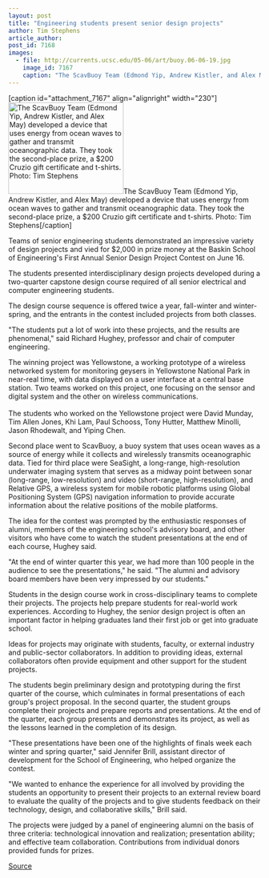 ```yaml
---
layout: post
title: "Engineering students present senior design projects"
author: Tim Stephens
article_author: 
post_id: 7168
images:
  - file: http://currents.ucsc.edu/05-06/art/buoy.06-06-19.jpg
    image_id: 7167
    caption: "The ScavBuoy Team (Edmond Yip, Andrew Kistler, and Alex May) developed a device that uses energy from ocean waves to gather and transmit oceanographic data. They took the second-place prize, a $200 Cruzio gift certificate and t-shirts. Photo: Tim Stephens"
---
```


[caption id="attachment_7167" align="alignright" width="230"]<a href="http://dev-ucsc-news.pantheonsite.io/wp-content/uploads/2006/06/buoy.06-06-19.jpg"><img class="size-full wp-image-7167" src="http://dev-ucsc-news.pantheonsite.io/wp-content/uploads/2006/06/buoy.06-06-19.jpg" alt="The ScavBuoy Team (Edmond Yip, Andrew Kistler, and Alex May) developed a device that uses energy from ocean waves to gather and transmit oceanographic data. They took the second-place prize, a $200 Cruzio gift certificate and t-shirts. Photo: Tim Stephens" width="230" height="183" /></a>The ScavBuoy Team (Edmond Yip, Andrew Kistler, and Alex May) developed a device that uses energy from ocean waves to gather and transmit oceanographic data. They took the second-place prize, a $200 Cruzio gift certificate and t-shirts. Photo: Tim Stephens[/caption]
<a name="content" id="content"></a>
<p>
  Teams of senior engineering students demonstrated an impressive variety of design projects and vied for $2,000 in prize money at the Baskin School of Engineering's First Annual Senior Design Project Contest on June 16.
</p>
<p>
  The students presented interdisciplinary design projects developed during a two-quarter capstone design course required of all senior electrical and computer engineering students.
</p>
<p>
  The design course sequence is offered twice a year, fall-winter and winter-spring, and the entrants in the contest included projects from both classes.
</p>
<p>
  "The students put a lot of work into these projects, and the results are phenomenal," said Richard Hughey, professor and chair of computer engineering.
</p>
<p>
  The winning project was Yellowstone, a working prototype of a wireless networked system for monitoring geysers in Yellowstone National Park in near-real time, with data displayed on a user interface at a central base station. Two teams worked on this project, one focusing on the sensor and digital system and the other on wireless communications.<br>
  <br>
  The students who worked on the Yellowstone project were David Munday, Tim Allen Jones, Khi Lam, Paul Schooss, Tony Hutter, Matthew Minolli, Jason Rhodewalt, and Yiping Chen.
</p>
<p>
  Second place went to ScavBuoy, a buoy system that uses ocean waves as a source of energy while it collects and wirelessly transmits oceanographic data. Tied for third place were SeaSight, a long-range, high-resolution underwater imaging system that serves as a midway point between sonar (long-range, low-resolution) and video (short-range, high-resolution), and Relative GPS, a wireless system for mobile robotic platforms using Global Positioning System (GPS) navigation information to provide accurate information about the relative positions of the mobile platforms.
</p>
<p>
  The idea for the contest was prompted by the enthusiastic responses of alumni, members of the engineering school's advisory board, and other visitors who have come to watch the student presentations at the end of each course, Hughey said.
</p>
<p>
  "At the end of winter quarter this year, we had more than 100 people in the audience to see the presentations," he said. "The alumni and advisory board members have been very impressed by our students."
</p>
<p>
  Students in the design course work in cross-disciplinary teams to complete their projects. The projects help prepare students for real-world work experiences. According to Hughey, the senior design project is often an important factor in helping graduates land their first job or get into graduate school.
</p>
<p>
  Ideas for projects may originate with students, faculty, or external industry and public-sector collaborators. In addition to providing ideas, external collaborators often provide equipment and other support for the student projects.
</p>
<p>
  The students begin preliminary design and prototyping during the first quarter of the course, which culminates in formal presentations of each group's project proposal. In the second quarter, the student groups complete their projects and prepare reports and presentations. At the end of the quarter, each group presents and demonstrates its project, as well as the lessons learned in the completion of its design.
</p>
<p>
  "These presentations have been one of the highlights of finals week each winter and spring quarter," said Jennifer Brill, assistant director of development for the School of Engineering, who helped organize the contest.
</p>
<p>
  "We wanted to enhance the experience for all involved by providing the students an opportunity to present their projects to an external review board to evaluate the quality of the projects and to give students feedback on their technology, design, and collaborative skills," Brill said.
</p>
<p>
  The projects were judged by a panel of engineering alumni on the basis of three criteria: technological innovation and realization; presentation ability; and effective team collaboration. Contributions from individual donors provided funds for prizes.
</p>
<p><a href="http://www1.ucsc.edu/currents/05-06/06-19/engineering.asp" title="Permalink to engineering">Source</a></p>
